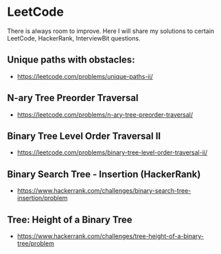# LeetCode
There is always room to improve. 
Here I will share my solutions to certain LeetCode, HackerRank, InterviewBit questions.

## Unique paths with obstacles:
- https://leetcode.com/problems/unique-paths-ii/

## N-ary Tree Preorder Traversal
- https://leetcode.com/problems/n-ary-tree-preorder-traversal/

## Binary Tree Level Order Traversal II
- https://leetcode.com/problems/binary-tree-level-order-traversal-ii/

## Binary Search Tree - Insertion (HackerRank)
- https://www.hackerrank.com/challenges/binary-search-tree-insertion/problem

## Tree: Height of a Binary Tree
- https://www.hackerrank.com/challenges/tree-height-of-a-binary-tree/problem
